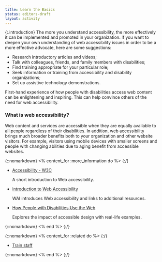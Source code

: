 ```yaml
---
title: Learn the Basics
status: editors-draft
layout: activity
---
```


{:.introduction}
The more you understand accessibility, the more effectively it can be implemented and promoted in your organization. If you want to deepen your own understanding of web accessibility issues in order to be a more effective advocate, here are some suggestions: 
 
*	Research introductory articles and videos;
*	Talk with colleagues, friends, and family members with disabilities;
*	Find training appropriate for your particular role;
* Seek information or training from accessibility and disability organizations;
* Set up assistive technology demonstrations.

First-hand experience of how people with disabilities access web content can be enlightening and inspiring. This can help convince others of the need for web accessibility. 

### What is web accessibility?

Web content and services are accessible when they are equally available to all people regardless of their disabilities. In addition, web accessibility brings much broader benefits both to your organization and other website visitors. For example, visitors using mobile devices with smaller screens and people with changing abilities due to aging benefit from accessible websites.

{::nomarkdown}
<% content_for :more_information do %>
{:/}

* [Accessibility - W3C](/standards/webdesign/accessibility)

  A short introduction to Web accessibility.
  
* [Introduction to Web Accessibility](/WAI/intro/accessibility.php)

  WAI introduces Web accessibility and links to additional resources.
  
* [How People with Disabilities Use the Web](/WAI/intro/people-use-web)

  Explores the impact of accessible design with real-life examples.

{::nomarkdown}
<% end %>
{:/}

{::nomarkdown}
<% content_for :related do %>
{:/}

* [Train staff](../implement/train_staff.html)

{::nomarkdown}
<% end %>
{:/}
